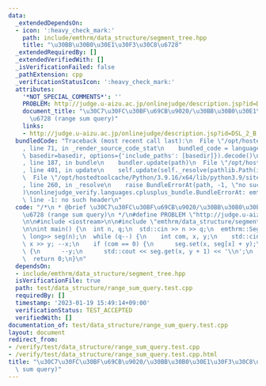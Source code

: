 ```yaml
---
data:
  _extendedDependsOn:
  - icon: ':heavy_check_mark:'
    path: include/emthrm/data_structure/segment_tree.hpp
    title: "\u30BB\u30B0\u30E1\u30F3\u30C8\u6728"
  _extendedRequiredBy: []
  _extendedVerifiedWith: []
  _isVerificationFailed: false
  _pathExtension: cpp
  _verificationStatusIcon: ':heavy_check_mark:'
  attributes:
    '*NOT_SPECIAL_COMMENTS*': ''
    PROBLEM: http://judge.u-aizu.ac.jp/onlinejudge/description.jsp?id=DSL_2_B
    document_title: "\u30C7\u30FC\u30BF\u69CB\u9020/\u30BB\u30B0\u30E1\u30F3\u30C8\
      \u6728 (range sum query)"
    links:
    - http://judge.u-aizu.ac.jp/onlinejudge/description.jsp?id=DSL_2_B
  bundledCode: "Traceback (most recent call last):\n  File \"/opt/hostedtoolcache/Python/3.9.16/x64/lib/python3.9/site-packages/onlinejudge_verify/documentation/build.py\"\
    , line 71, in _render_source_code_stat\n    bundled_code = language.bundle(stat.path,\
    \ basedir=basedir, options={'include_paths': [basedir]}).decode()\n  File \"/opt/hostedtoolcache/Python/3.9.16/x64/lib/python3.9/site-packages/onlinejudge_verify/languages/cplusplus.py\"\
    , line 187, in bundle\n    bundler.update(path)\n  File \"/opt/hostedtoolcache/Python/3.9.16/x64/lib/python3.9/site-packages/onlinejudge_verify/languages/cplusplus_bundle.py\"\
    , line 401, in update\n    self.update(self._resolve(pathlib.Path(included), included_from=path))\n\
    \  File \"/opt/hostedtoolcache/Python/3.9.16/x64/lib/python3.9/site-packages/onlinejudge_verify/languages/cplusplus_bundle.py\"\
    , line 260, in _resolve\n    raise BundleErrorAt(path, -1, \"no such header\"\
    )\nonlinejudge_verify.languages.cplusplus_bundle.BundleErrorAt: emthrm/data_structure/segment_tree.hpp:\
    \ line -1: no such header\n"
  code: "/*\n * @brief \u30C7\u30FC\u30BF\u69CB\u9020/\u30BB\u30B0\u30E1\u30F3\u30C8\
    \u6728 (range sum query)\n */\n#define PROBLEM \"http://judge.u-aizu.ac.jp/onlinejudge/description.jsp?id=DSL_2_B\"\
    \n\n#include <iostream>\n\n#include \"emthrm/data_structure/segment_tree.hpp\"\
    \n\nint main() {\n  int n, q;\n  std::cin >> n >> q;\n  emthrm::SegmentTree<emthrm::monoid::RangeSumQuery<long\
    \ long>> seg(n);\n  while (q--) {\n    int com, x, y;\n    std::cin >> com >>\
    \ x >> y; --x;\n    if (com == 0) {\n      seg.set(x, seg[x] + y);\n    } else\
    \ {\n      --y;\n      std::cout << seg.get(x, y + 1) << '\\n';\n    }\n  }\n\
    \  return 0;\n}\n"
  dependsOn:
  - include/emthrm/data_structure/segment_tree.hpp
  isVerificationFile: true
  path: test/data_structure/range_sum_query.test.cpp
  requiredBy: []
  timestamp: '2023-01-19 15:49:14+09:00'
  verificationStatus: TEST_ACCEPTED
  verifiedWith: []
documentation_of: test/data_structure/range_sum_query.test.cpp
layout: document
redirect_from:
- /verify/test/data_structure/range_sum_query.test.cpp
- /verify/test/data_structure/range_sum_query.test.cpp.html
title: "\u30C7\u30FC\u30BF\u69CB\u9020/\u30BB\u30B0\u30E1\u30F3\u30C8\u6728 (range\
  \ sum query)"
---
```

